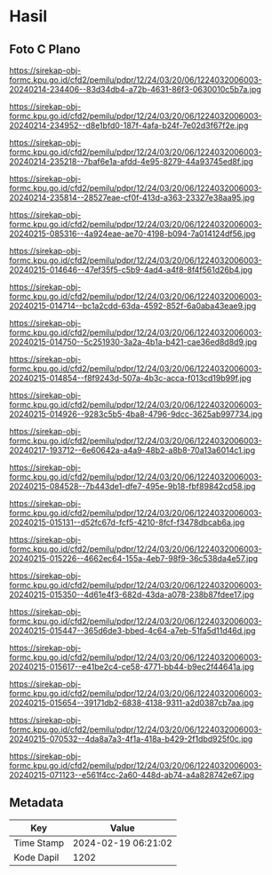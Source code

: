 # Hasil

## Foto C Plano

https://sirekap-obj-formc.kpu.go.id/cfd2/pemilu/pdpr/12/24/03/20/06/1224032006003-20240214-234406--83d34db4-a72b-4631-86f3-0630010c5b7a.jpg

https://sirekap-obj-formc.kpu.go.id/cfd2/pemilu/pdpr/12/24/03/20/06/1224032006003-20240214-234952--d8e1bfd0-187f-4afa-b24f-7e02d3f67f2e.jpg

https://sirekap-obj-formc.kpu.go.id/cfd2/pemilu/pdpr/12/24/03/20/06/1224032006003-20240214-235218--7baf6e1a-afdd-4e95-8279-44a93745ed8f.jpg

https://sirekap-obj-formc.kpu.go.id/cfd2/pemilu/pdpr/12/24/03/20/06/1224032006003-20240214-235814--28527eae-cf0f-413d-a363-23327e38aa95.jpg

https://sirekap-obj-formc.kpu.go.id/cfd2/pemilu/pdpr/12/24/03/20/06/1224032006003-20240215-085316--4a924eae-ae70-4198-b094-7a014124df56.jpg

https://sirekap-obj-formc.kpu.go.id/cfd2/pemilu/pdpr/12/24/03/20/06/1224032006003-20240215-014646--47ef35f5-c5b9-4ad4-a4f8-8f4f561d26b4.jpg

https://sirekap-obj-formc.kpu.go.id/cfd2/pemilu/pdpr/12/24/03/20/06/1224032006003-20240215-014714--bc1a2cdd-63da-4592-852f-6a0aba43eae9.jpg

https://sirekap-obj-formc.kpu.go.id/cfd2/pemilu/pdpr/12/24/03/20/06/1224032006003-20240215-014750--5c251930-3a2a-4b1a-b421-cae36ed8d8d9.jpg

https://sirekap-obj-formc.kpu.go.id/cfd2/pemilu/pdpr/12/24/03/20/06/1224032006003-20240215-014854--f8f9243d-507a-4b3c-acca-f013cd19b99f.jpg

https://sirekap-obj-formc.kpu.go.id/cfd2/pemilu/pdpr/12/24/03/20/06/1224032006003-20240215-014926--9283c5b5-4ba8-4796-9dcc-3625ab997734.jpg

https://sirekap-obj-formc.kpu.go.id/cfd2/pemilu/pdpr/12/24/03/20/06/1224032006003-20240217-193712--6e60642a-a4a9-48b2-a8b8-70a13a6014c1.jpg

https://sirekap-obj-formc.kpu.go.id/cfd2/pemilu/pdpr/12/24/03/20/06/1224032006003-20240215-084528--7b443de1-dfe7-495e-9b18-fbf89842cd58.jpg

https://sirekap-obj-formc.kpu.go.id/cfd2/pemilu/pdpr/12/24/03/20/06/1224032006003-20240215-015131--d52fc67d-fcf5-4210-8fcf-f3478dbcab6a.jpg

https://sirekap-obj-formc.kpu.go.id/cfd2/pemilu/pdpr/12/24/03/20/06/1224032006003-20240215-015226--4662ec64-155a-4eb7-98f9-36c538da4e57.jpg

https://sirekap-obj-formc.kpu.go.id/cfd2/pemilu/pdpr/12/24/03/20/06/1224032006003-20240215-015350--4d61e4f3-682d-43da-a078-238b87fdee17.jpg

https://sirekap-obj-formc.kpu.go.id/cfd2/pemilu/pdpr/12/24/03/20/06/1224032006003-20240215-015447--365d6de3-bbed-4c64-a7eb-51fa5d11d46d.jpg

https://sirekap-obj-formc.kpu.go.id/cfd2/pemilu/pdpr/12/24/03/20/06/1224032006003-20240215-015617--e41be2c4-ce58-4771-bb44-b9ec2f44641a.jpg

https://sirekap-obj-formc.kpu.go.id/cfd2/pemilu/pdpr/12/24/03/20/06/1224032006003-20240215-015654--39171db2-6838-4138-9311-a2d0387cb7aa.jpg

https://sirekap-obj-formc.kpu.go.id/cfd2/pemilu/pdpr/12/24/03/20/06/1224032006003-20240215-070532--4da8a7a3-4f1a-418a-b429-2f1dbd925f0c.jpg

https://sirekap-obj-formc.kpu.go.id/cfd2/pemilu/pdpr/12/24/03/20/06/1224032006003-20240215-071123--e561f4cc-2a60-448d-ab74-a4a828742e67.jpg


## Metadata

| Key        | Value               |
| ---------- | ------------------- |
| Time Stamp | 2024-02-19 06:21:02 |
| Kode Dapil | 1202                |



